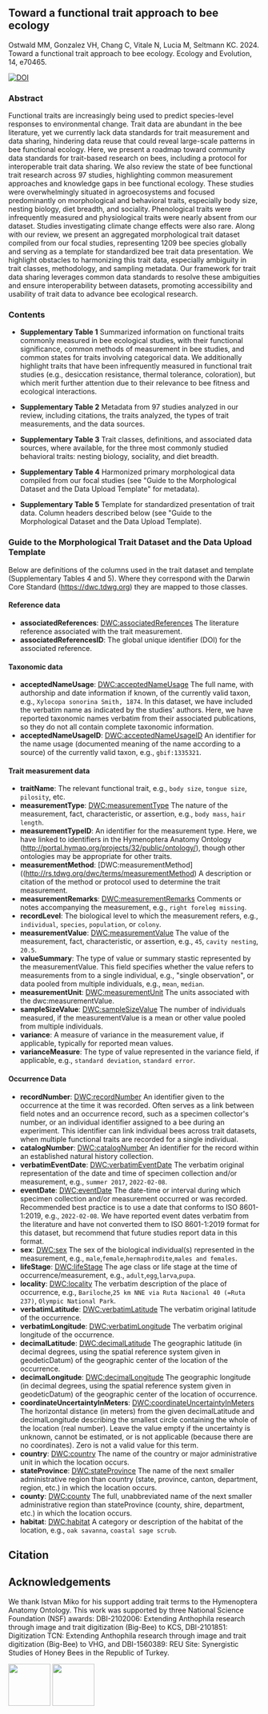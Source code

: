 ## Toward a functional trait approach to bee ecology

Ostwald MM, Gonzalez VH, Chang C, Vitale N, Lucia M, Seltmann KC. 2024. Toward a functional trait approach to bee ecology. Ecology and Evolution, 14, e70465. 

[![DOI](https://zenodo.org/badge/719257598.svg)](https://zenodo.org/doi/10.5281/zenodo.10139286)

### Abstract

Functional traits are increasingly being used to predict species-level responses to environmental change. Trait data are abundant in the bee literature, yet we currently lack data standards for trait measurement and data sharing, hindering data reuse that could reveal large-scale patterns in bee functional ecology. Here, we present a roadmap toward community data standards for trait-based research on bees, including a protocol for interoperable trait data sharing. We also review the state of bee functional trait research across 97 studies, highlighting common measurement approaches and knowledge gaps in bee functional ecology. These studies were overwhelmingly situated in agroecosystems and focused predominantly on morphological and behavioral traits, especially body size, nesting biology, diet breadth, and sociality. Phenological traits were infrequently measured and physiological traits were nearly absent from our dataset. Studies investigating climate change effects were also rare. Along with our review, we present an aggregated morphological trait dataset compiled from our focal studies, representing 1209 bee species globally and serving as a template for standardized bee trait data presentation. We highlight obstacles to harmonizing this trait data, especially ambiguity in trait classes, methodology, and sampling metadata. Our framework for trait data sharing leverages common data standards to resolve these ambiguities and ensure interoperability between datasets, promoting accessibility and usability of trait data to advance bee ecological research. 

### Contents

* **Supplementary Table 1**
  Summarized information on functional traits commonly measured in bee ecological studies, with their functional significance, common methods of measurement in bee studies, and common states for traits involving categorical data. We additionally highlight traits that have been infrequently measured in functional trait studies (e.g., desiccation resistance, thermal tolerance, coloration), but which merit further attention due to their relevance to bee fitness and ecological interactions.

* **Supplementary Table 2**
  Metadata from 97 studies analyzed in our review, including citations, the traits analyzed, the types of trait measurements, and the data sources.
  
* **Supplementary Table 3**
  Trait classes, definitions, and associated data sources, where available, for the three most commonly studied behavioral traits: nesting biology, sociality, and diet breadth.

* **Supplementary Table 4**
  Harmonized primary morphological data compiled from our focal studies (see "Guide to the Morphological Dataset and the Data Upload Template" for metadata).

* **Supplementary Table 5**
  Template for standardized presentation of trait data. Column headers described below (see "Guide to the Morphological Dataset and the Data Upload Template).


### Guide to the Morphological Trait Dataset and the Data Upload Template

Below are definitions of the columns used in the trait dataset and template (Supplementary Tables 4 and 5). Where they correspond with the Darwin Core Standard (https://dwc.tdwg.org) they are mapped to those classes. 

#### Reference data

* **associatedReferences**: [DWC:associatedReferences](http://rs.tdwg.org/dwc/terms/associatedReferences) The literature reference associated with the trait measurement.
* **associatedReferencesID**: The global unique identifier (DOI) for the associated reference.


#### Taxonomic data

* **acceptedNameUsage**: [DWC:acceptedNameUsage](http://rs.tdwg.org/dwc/terms/acceptedNameUsage) The full name, with authorship and date information if known, of the currently valid taxon, e.g., ```Xylocopa sonorina Smith, 1874```. In this dataset, we have included the verbatim name as indicated by the studies' authors. Here, we have reported taxonomic names verbatim from their associated publications, so they do not all contain complete taxonomic information.
* **acceptedNameUsageID**: [DWC:acceptedNameUsageID](http://rs.tdwg.org/dwc/terms/acceptedNameUsageID) An identifier for the name usage (documented meaning of the name according to a source) of the currently valid taxon, e.g., ```gbif:1335321```.


#### Trait measurement data

* **traitName**: The relevant functional trait, e.g., ```body size```, ```tongue size```, ```pilosity```, etc.
* **measurementType**: [DWC:measurementType](http://rs.tdwg.org/dwc/terms/measurementType) The nature of the measurement, fact, characteristic, or assertion, e.g., ```body mass```, ```hair length```.
* **measurementTypeID**: An identifier for the measurement type. Here, we have linked to identifiers in the Hymenoptera Anatomy Ontology (http://portal.hymao.org/projects/32/public/ontology/), though other ontologies may be appropriate for other traits.
* **measurementMethod**: [DWC:measurementMethod]((http://rs.tdwg.org/dwc/terms/measurementMethod) A description or citation of the method or protocol used to determine the trait measurement.
* **measurementRemarks**: [DWC:measurementRemarks](http://rs.tdwg.org/dwc/terms/measurementRemarks) Comments or notes accompanying the measurement, e.g., ```right foreleg missing```.
* **recordLevel**: The biological level to which the measurement refers, e.g., ```individual```, ```species```, ```population```, or ```colony```.
* **measurementValue**: [DWC:measurementValue](http://rs.tdwg.org/dwc/terms/measurementValue) The value of the measurement, fact, characteristic, or assertion, e.g., ```45```, ```cavity nesting```, ```20.5```.
* **valueSummary**: The type of value or summary stastic represented by the measurementValue. This field specifies whether the value refers to measurements from to a single individual, e.g., "single observation", or data pooled from multiple individuals, e.g., ```mean```, ```median```.
* **measurementUnit**: [DWC:measurementUnit](http://rs.tdwg.org/dwc/terms/measurementUnit) The units associated with the dwc:measurementValue.
* **sampleSizeValue**: [DWC:sampleSizeValue](http://rs.tdwg.org/dwc/terms/sampleSizeValue) The number of individuals measured, if the measurementValue is a mean or other value pooled from multiple individuals.
* **variance**: A measure of variance in the measurement value, if applicable, typically for reported mean values.
* **varianceMeasure**: The type of value represented in the variance field, if applicable, e.g., ```standard deviation```,  ```standard error```.

#### Occurrence Data

* **recordNumber**: [DWC:recordNumber](http://rs.tdwg.org/dwc/terms/recordNumber) An identifier given to the occurrence at the time it was recorded. Often serves as a link between field notes and an occurrence record, such as a specimen collector's number, or an individual identifier assigned to a bee during an experiment. This identifier can link individual bees across trait datasets, when multiple functional traits are recorded for a single individual.
* **catalogNumber**: [DWC:catalogNumber](http://rs.tdwg.org/dwc/terms/catalogNumber) An identifier for the record within an established natural history collection.
* **verbatimEventDate**: [DWC:verbatimEventDate](http://rs.tdwg.org/dwc/terms/verbatimEventDate) The verbatim original representation of the date and time of specimen collection and/or measurement, e.g., ```summer 2017```, ```2022-02-08```.
* **eventDate**: [DWC:eventDate](http://rs.tdwg.org/dwc/terms/eventDate) The date-time or interval during which specimen collection and/or measurement occurred or was recorded. Recommended best practice is to use a date that conforms to ISO 8601-1:2019, e.g., ```2022-02-08```. We have reported event dates verbatim from the literature and have not converted them to ISO 8601-1:2019 format for this dataset, but recommend that future studies report data in this format.
* **sex**: [DWC:sex](http://rs.tdwg.org/dwc/terms/sex) The sex of the biological individual(s) represented in the measurement, e.g., ```male```,```female```,```hermaphrodite```,```males and females```.
* **lifeStage**: [DWC:lifeStage](http://rs.tdwg.org/dwc/terms/lifeStage) The age class or life stage at the time of occurrence/measurement, e.g., ```adult```,```egg```,```larva```,```pupa```.
* **locality**: [DWC:locality](http://rs.tdwg.org/dwc/terms/locality) The verbatim description of the place of occurrence, e.g., ```Bariloche```,```25 km NNE via Ruta Nacional 40 (=Ruta 237)```, ```Olympic National Park```.
* **verbatimLatitude**: [DWC:verbatimLatitude](http://rs.tdwg.org/dwc/terms/version/verbatimLatitude) The verbatim original latitude of the occurrence.
* **verbatimLongitude**: [DWC:verbatimLongitude](http://rs.tdwg.org/dwc/terms/version/verbatimLongitude) The verbatim original longitude of the occurrence.
* **decimalLatitude**: [DWC:decimalLatitude](http://rs.tdwg.org/dwc/terms/decimalLatitude) The geographic latitude (in decimal degrees, using the spatial reference system given in geodeticDatum) of the geographic center of the location of the occurrence.
* **decimalLongitude**: [DWC:decimalLongitude](http://rs.tdwg.org/dwc/terms/version/decimalLongitude) The geographic longitude (in decimal degrees, using the spatial reference system given in geodeticDatum) of the geographic center of the location of occurrence.
* **coordinateUncertaintyInMeters**: [DWC:coordinateUncertaintyInMeters](http://rs.tdwg.org/dwc/terms/coordinateUncertaintyInMeters) The horizontal distance (in meters) from the given decimalLatitude and decimalLongitude describing the smallest circle containing the whole of the location (real number). Leave the value empty if the uncertainty is unknown, cannot be estimated, or is not applicable (because there are no coordinates). Zero is not a valid value for this term.
* **country**: [DWC:country](http://rs.tdwg.org/dwc/terms/country) The name of the country or major administrative unit in which the location occurs.
* **stateProvince**: [DWC:stateProvince](http://rs.tdwg.org/dwc/terms/stateProvince) The name of the next smaller administrative region than country (state, province, canton, department, region, etc.) in which the location occurs.
* **county**: [DWC:county](http://rs.tdwg.org/dwc/terms/county) The full, unabbreviated name of the next smaller administrative region than stateProvince (county, shire, department, etc.) in which the location occurs.
* **habitat**: [DWC:habitat](http://rs.tdwg.org/dwc/terms/habitat) A category or description of the habitat of the location, e.g., ```oak savanna```, ```coastal sage scrub```.





## Citation
  
## Acknowledgements
We thank Istvan Miko for his support adding trait terms to the Hymenoptera Anatomy Ontology. This work was supported by three National Science Foundation (NSF) awards: DBI-2102006: Extending Anthophila research through image and trait digitization (Big-Bee) to KCS, DBI-2101851: Digitization TCN: Extending Anthophila research through image and trait digitization (Big-Bee) to VHG, and DBI-1560389: REU Site: Synergistic Studies of Honey Bees in the Republic of Turkey.

<a href="https://www.idigbio.org/wiki/index.php?title=TCN:_Extending_Anthophila_research_through_image_and_trait_digitization_(Big-Bee)&mobileaction=toggle_view_desktop"><img src="https://www.idigbio.org/wiki/images/8/84/Big-Bee-logo-2022.png" class="inline-image" style="height: 6em;"></a>
<a href="https://nsf.gov"><img src="https://big-bee.ccber.ucsb.edu/images/NSF_4-Color_bitmap_Logo-small.png" class="inline-image" style="height: 6em;"></a> 
